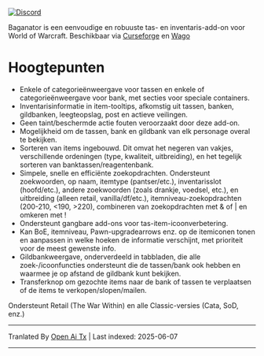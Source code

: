[![Discord](https://shields.io/badge/discord-comment-lightblue?logo=discord&style=for-the-badge)](https://discord.gg/TtSN6DxSky)

Baganator is een eenvoudige en robuuste tas- en inventaris-add-on voor World of Warcraft. Beschikbaar via [Curseforge](https://www.curseforge.com/wow/addons/baganator) en [Wago](https://addons.wago.io/addons/baganator/)

# Hoogtepunten

*   Enkele of categorieënweergave voor tassen en enkele of categorieënweergave voor bank, met secties voor speciale containers.
*   Inventarisinformatie in item-tooltips, afkomstig uit tassen, banken, gildbanken, leegteopslag, post en actieve veilingen.
*   Geen taint/beschermde actie fouten veroorzaakt door deze add-on.
*   Mogelijkheid om de tassen, bank en gildbank van elk personage overal te bekijken.
*   Sorteren van items ingebouwd. Dit omvat het negeren van vakjes, verschillende ordeningen (type, kwaliteit, uitbreiding), en het tegelijk sorteren van banktassen/reagentenbank.
*   Simpele, snelle en efficiënte zoekopdrachten. Ondersteunt zoekwoorden, op naam, itemtype (pantser/etc.), inventarisslot (hoofd/etc.), andere zoekwoorden (zoals drankje, voedsel, etc.), en uitbreiding (alleen retail, vanilla/df/etc.), itemniveau-zoekopdrachten (200-210, <190, >220), combineren van zoekopdrachten met & of | en omkeren met !
*   Ondersteunt gangbare add-ons voor tas-item-icoonverbetering.
*   Kan BoE, itemniveau, Pawn-upgradearrows enz. op de itemiconen tonen en aanpassen in welke hoeken de informatie verschijnt, met prioriteit voor de meest gewenste info.
*   Gildbankweergave, onderverdeeld in tabbladen, die alle zoek-/icoonfuncties ondersteunt die de tassen/bank ook hebben en waarmee je op afstand de gildbank kunt bekijken.
*   Transferknop om gezochte items naar de bank of tassen te verplaatsen of de items te verkopen/slopen/mailen.

Ondersteunt Retail (The War Within) en alle Classic-versies (Cata, SoD, enz.)

---

Tranlated By [Open Ai Tx](https://github.com/OpenAiTx/OpenAiTx) | Last indexed: 2025-06-07

---